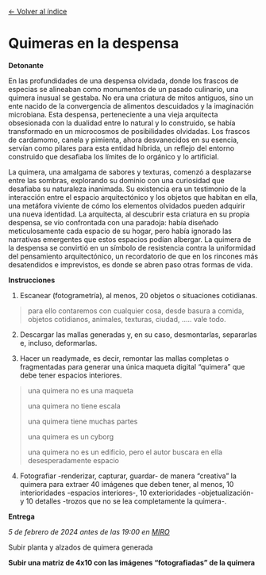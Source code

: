 [← Volver al índice](/semanas/README.md)

# Quimeras en la despensa

**Detonante**

En las profundidades de una despensa olvidada, donde los frascos de especias se alineaban como monumentos de un pasado culinario, una quimera inusual se gestaba. No era una criatura de mitos antiguos, sino un ente nacido de la convergencia de alimentos descuidados y la imaginación microbiana. Esta despensa, perteneciente a una vieja arquitecta obsesionada con la dualidad entre lo natural y lo construido, se había transformado en un microcosmos de posibilidades olvidadas. Los frascos de cardamomo, canela y pimienta, ahora desvanecidos en su esencia, servían como pilares para esta entidad híbrida, un reflejo del entorno construido que desafiaba los límites de lo orgánico y lo artificial.

La quimera, una amalgama de sabores y texturas, comenzó a desplazarse entre las sombras, explorando su dominio con una curiosidad que desafiaba su naturaleza inanimada. Su existencia era un testimonio de la interacción entre el espacio arquitectónico y los objetos que habitan en ella, una metáfora viviente de cómo los elementos olvidados pueden adquirir una nueva identidad. La arquitecta, al descubrir esta criatura en su propia despensa, se vio confrontada con una paradoja: había diseñado meticulosamente cada espacio de su hogar, pero había ignorado las narrativas emergentes que estos espacios podían albergar. La quimera de la despensa se convirtió en un símbolo de resistencia contra la uniformidad del pensamiento arquitectónico, un recordatorio de que en los rincones más desatendidos e imprevistos, es donde se abren paso otras formas de vida.

**Instrucciones**

1. Escanear (fotogrametría), al menos, 20 objetos o situaciones cotidianas.
> para ello contaremos con cualquier cosa, desde basura a comida, objetos cotidianos, animales, texturas, ciudad, ….. vale todo.

2. Descargar las mallas generadas y, en su caso, desmontarlas, separarlas e, incluso, deformarlas.

3. Hacer un readymade, es decir, remontar las mallas completas o fragmentadas para generar una única maqueta digital “quimera” que debe tener espacios interiores.
> una quimera no es una maqueta
> 
> una quimera no tiene escala
> 
> una quimera tiene muchas partes
> 
> una quimera es un cyborg
> 
> una quimera no es un edificio, pero el autor buscara en ella desesperadamente espacio

4. Fotografiar -renderizar, capturar, guardar- de manera “creativa” la quimera para extraer 40 imágenes que deben tener, al menos, 10 interioridades -espacios interiores-, 10 exterioridades -objetualización- y 10 detalles -trozos que no se lea completamente la quimera-.

**Entrega**

*5 de febrero de 2024 antes de las 19:00 en [MIRO](https://miro.com/)*

Subir planta y alzados de quimera generada

**Subir una matriz de 4x10 con las imágenes “fotografiadas” de la quimera**

